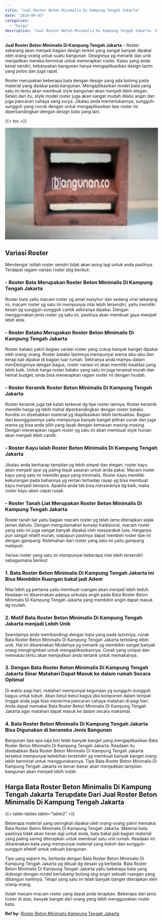 ```yaml
---
title: "Jual Roster Beton Minimalis Di Kampung Tengah Jakarta"
date: "2024-09-03"
categories: 
  - "harga"
description: "Jual Roster Beton Minimalis Di Kampung Tengah Jakarta. Itulah macam-macam roster yang dapat anda terapkan. Beberapa dari jenis roster di atas, banyak banget..."
---
```


**Jual Roster Beton Minimalis Di Kampung Tengah Jakarta** – Roster sekarang akan menjadi bagian design terkini yang sangat banyak dipakai oleh orang-orang untuk suatu bangunan. Designnya yg menarik dan unik menjadikan mereka berminat untuk menerapkan roster. Kalau yang anda kenal sendiri, kebanyakan bangunan hanya mengaplikasikan design lazim yang polos dan juga rapat.

Roster merupakan beberapa bata dengan design yang ada bolong pada material yang dipakai pada bangunan. Mengaplikasikan model bata yang satu ini tentu akan membuat style bangunan akan menjadi lebih elegan. Selain dari itu, style model roster juga akan sangat mudah dilalui angin dan juga pancaran cahaya sang surya. Jikalau anda memerlukannya, sungguh-sungguh yang cocok dengan untuk mengaplikasikan tipe roster ini diperbandingkan dengan design bata yang lain.

{{< toc >}}

![Jual Roster Beton Minimalis Di Kampung Tengah Jakarta](/images/bata-roster-minimalis-37.png)

## Variasi Roster

Mendengar istilah roster sendiri tidak akan asing lagi untuk anda pastinya. Terdapat ragam-variasi roster sbg berikut:

### \- Roster Bata Merupakan Roster Beton Minimalis Di Kampung Tengah Jakarta

Roster bata yaitu macam roster yg amat masyhur dan sedang viral sekarang ini, macam roster yg satu ini mempunyai nilai lebih tersendiri, yaitu memiliki kesan yg sungguh-sungguh cantik sekiranya dipakai. Dengan menggunakan jenis roster yg satu ini, pastinya akan membuat gaya menjadi lebih elok.

### \- Roster Batako Merupakan Roster Beton Minimalis Di Kampung Tengah Jakarta

Roster batako yakni bagian variasi roster yang cukup banyak banget dipakai oleh orang-orang. Roster batako lazimnya mempunyai warna abu-abu dan kerap kali dipakai di bagian luar rumah. Sekiranya anda mampu dalam menDesignnya dengan bagus, roster variasi ini akan memiliki kwalitas yang lebih baik. Untuk harga roster batako yang satu ini juga teramat murah dan hemat budget, anda bisa menerapkan ragam roster ini dengan mudah.

### \- Roster Keramik Roster Beton Minimalis Di Kampung Tengah Jakarta

Roster keramik juga tak kalah terkenal dg tipe roster lainnya. Roster keramik memiliki harga yg lebih mahal diperbandingkan dengan roster batako. Kondisi ini disebabkan material yg diaplikasikan lebih berkualitas. Bagian dari keunggulannya yaitu mempunyai banyak banget pilihan corak dan juga warna yg bisa anda pilih yang layak dengan kemauan masing-masing. Dengan menerapkan ragam roster yg satu ini akan membuat style hunian akan menjadi lebih cantik.

### \- Roster Kayu Ialah Roster Beton Minimalis Di Kampung Tengah Jakarta

Jikalau anda berharap tampilan yg lebih simpel dan elegan, roster kayu akan menjadi opsi yg paling tepat sasaran untuk anda pakai. Macam roster kayu yang satu ini memiliki gaya yang minimalis. Roster kayu memiliki kekurangan pada bahannya yg rentan terhadap rayap yg bisa membuat kayu menjadi keropos. Apabila anda tak bisa merawatnya dg baik, maka roster kayu akan cepat rusak.

### \- Roster Tanah Liat Merupakan Roster Beton Minimalis Di Kampung Tengah Jakarta

Roster tanah liat yaitu bagian macam roster yg telah lama diterapkan sejak jaman dahulu. Dengan mengutamakan konsep tradisional, macam roster yang satu ini juga sangat banyak dipakai oleh masyarakat luas. Harganya pun sangat relatif murah, siapapun pastinya dapat membeli roster tipe ini dengan gampang. Kelemahan dari roster yang satu ini yaitu gampang melepuh.

Variasi roster yang satu ini mempunyai beberapa nilai lebih tersendiri sebagaimana berikut:

### 1\. Bata Roster Beton Minimalis Di Kampung Tengah Jakarta ini Bisa Membikin Ruangan bakal jadi Adem

Nilai lebih yg pertama yaitu membuat ruangan akan menjadi lebih teduh. Keadaan ini dikarenakan adanya sirkulais angin pada Bata Roster Beton Minimalis Di Kampung Tengah Jakarta yang membikin angin dapat masuk dg mudah.

### 2\. Motif Bata Roster Beton Minimalis Di Kampung Tengah Jakarta menjadi Lebih Unik

Seandainya anda membandingi dengan bata yang pada lazimnya, corak Bata Roster Beton Minimalis Di Kampung Tengah Jakarta terbilang lebih unik. Hal ini dikarenakan Modelnya yg menarik yg membikin sangat banyak orang menginginkan untuk mengaplikasikannya. Corak yang unique dan memukau tentu akan menjadikan anda tertarik untuk memakainya.

### 3\. Dengan Bata Roster Beton Minimalis Di Kampung Tengah Jakarta Sinar Matahari Dapat Masuk ke dalam rumah Secara Optimal

Di waktu pagi hari, matahari mempunyai kegunaan yg sungguh-sungguh bagus untuk tubuh. Akan betul-betul bagus jika komponen dalam tempat tinggal anda juga bisa menerima pancaran cahaya matahari di pagi hari. Anda dapat memakai Bata Roster Beton Minimalis Di Kampung Tengah Jakarta agar matahari dapat masuk ke dalam secara maksimal.

### 4\. Bata Roster Beton Minimalis Di Kampung Tengah Jakarta Bisa Digunakan di beraneka Jenis Bangunan

Bangunan tipe apa saja kini telah banyak banget yang mengaplikasikan Bata Roster Beton Minimalis Di Kampung Tengah Jakarta. Keadaan itu disebabkan Bata Roster Beton Minimalis Di Kampung Tengah Jakarta tersebut mempunyai kelebihan tersendiri yg membuat banyak banget orang lebih berminat untuk menggunakannya. Tipe Bata Roster Beton Minimalis Di Kampung Tengah Jakarta ini benar-benar akan menjadikan tampilan bangunan akan menjadi lebih indah.

## Harga Bata Roster Beton Minimalis Di Kampung Tengah Jakarta Terupdate Dari Jual Roster Beton Minimalis Di Kampung Tengah Jakarta

{{< table-tables table="table2" >}}

Beberapa material yang seringkali dipakai oleh orang-orang yakni memakai Bata Roster Beton Minimalis Di Kampung Tengah Jakarta. Material bata pastinya tidak akan heran lagi untuk anda, bata bakal jadi bagian material yang paling sering diterapkan untuk membuat satu unit rumah. Keadaan ini dikarenakan bata yang mempunyai material yang kokoh dan sungguh-sungguh efektif untuk sebuah bangunan.

Tipe yang seperti itu, berbeda dengan Bata Roster Beton Minimalis Di Kampung Tengah Jakarta yg dibuat dg desain yg berbeda. Bata Roster Beton Minimalis Di Kampung Tengah Jakarta yaitu beberapa bata yang didesign dengan model berlubang-bolong sbg angin sebuah ruangan yang dibangun nantinya. Tetapi yang satu ini telah banyak banget diterapkan oleh orang-orang.

Itulah macam-macam roster yang dapat anda terapkan. Beberapa dari jenis roster di atas, banyak banget dari orang yang lebih menggunakan roster bata.

**Ref by:** [Roster Beton Minimalis Kampung Tengah Jakarta](https://id.wikipedia.org/wiki/Roster)
